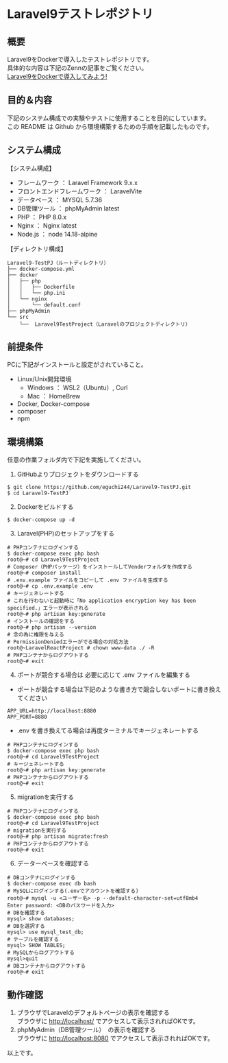 # Laravel9テストレポジトリ

## 概要
Laravel9をDockerで導入したテストレポジトリです。   
具体的な内容は下記のZennの記事をご覧ください。  
[Laravel9をDockerで導入してみよう!](https://zenn.dev/eguchi244_dev/articles/laravel-and-docker-introduction-20230822)

## 目的＆内容
下記のシステム構成での実験やテストに使用することを目的にしています。  
この README は Github から環境構築するための手順を記載したものです。

## システム構成
【システム構成】
* フレームワーク ： Laravel Framework 9.x.x
* フロントエンドフレームワーク ： LaravelVite
* データベース ： MYSQL 5.7.36
* DB管理ツール ： phpMyAdmin latest
* PHP ： PHP 8.0.x
* Nginx ： Nginx latest
* Node.js ： node 14.18-alpine

【ディレクトリ構成】
```
Laravel9-TestPJ（ルートディレクトリ）
├── docker-compose.yml
├── docker 
│   ├── php 
│   │   ├── Dockerfile 
│   │   └── php.ini 
│   └── nginx 
│       └── default.conf 
├── phpMyAdmin
└── src 
    └──  Laravel9TestProject（Laravelのプロジェクトディレクトリ）
```

## 前提条件
PCに下記がインストールと設定がされていること。

* Linux/Unix開発環境
   * Windows ： WSL2（Ubuntu）, Curl
   * Mac ： HomeBrew
* Docker, Docker-compose
* composer
* npm 

## 環境構築
任意の作業フォルダ内で下記を実施してください。

1. GitHubよりプロジェクトをダウンロードする
```
$ git clone https://github.com/eguchi244/Laravel9-TestPJ.git
$ cd Laravel9-TestPJ
```
2. Dockerをビルドする
```
$ docker-compose up -d
```
3. Laravel(PHP)のセットアップをする
```
# PHPコンテナにログインする
$ docker-compose exec php bash
root@~# cd Laravel9TestProject
# Composer（PHPパッケージ）をインストールしてVenderフォルダを作成する
root@~# composer install
# .env.example ファイルをコピーして .env ファイルを生成する
root@~# cp .env.example .env
# キージェネレートする
# これを行わないと起動時に「No application encryption key has been specified.」エラーが表示される
root@~# php artisan key:generate
# インストールの確認をする
root@~# php artisan --version
# 念の為に権限を与える
# PermissionDeniedエラーがでる場合の対処方法
root@~LaravelReactProject # chown www-data ./ -R
# PHPコンテナからログアウトする
root@~# exit
```
4. ポートが競合する場合は 必要に応じて .env ファイルを編集する
- ポートが競合する場合は下記のような書き方で競合しないポートに書き換えてください
```
APP_URL=http://localhost:8880
APP_PORT=8880
```
- .env を書き換えてる場合は再度ターミナルでキージェネレートする
```
# PHPコンテナにログインする
$ docker-compose exec php bash
root@~# cd Laravel9TestProject
# キージェネレートする
root@~# php artisan key:generate
# PHPコンテナからログアウトする
root@~# exit
```
5. migrationを実行する
```
# PHPコンテナにログインする
$ docker-compose exec php bash
root@~# cd Laravel9TestProject
# migrationを実行する
root@~# php artisan migrate:fresh
# PHPコンテナからログアウトする
root@~# exit
```
6. データーベースを確認する
```
# DBコンテナにログインする
$ docker-compose exec db bash
# MySQLにログインする(.envでアカウントを確認する)
root@~# mysql -u <ユーザー名> -p --default-character-set=utf8mb4
Enter password: <DBのパスワードを入力> 
# DBを確認する
mysql> show databases;
# DBを選択する
mysql> use mysql_test_db;
# テーブルを確認する
mysql> SHOW TABLES;
# MySQLからログアウトする
mysql>quit
# DBコンテナからログアウトする
root@~# exit
```

## 動作確認
1. ブラウザでLaravelのデフォルトページの表示を確認する  
ブラウザに [http://localhost/](http://localhost/) でアクセスして表示されればOKです。
2. phpMyAdmin（DB管理ツール）　の表示を確認する  
ブラウザに [http://localhost:8080](http://localhost:8080) でアクセスして表示されればOKです。

以上です。